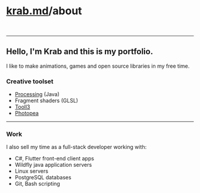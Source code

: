 # [krab.md](index.html)/about

<br>

---
## Hello, I'm Krab and this is my portfolio.

I like to make animations, games and open source libraries in my free time.

### Creative toolset

  - [Processing](https://processing.org/) (Java)
  - Fragment shaders (GLSL)
  - [Tooll3](http://tooll.io/)
  - [Photopea](https://www.photopea.com/)


---

### Work

I also sell my time as a full-stack developer working with:
- C#, Flutter front-end client apps
- Wildfly java application servers
- Linux servers
- PostgreSQL databases
- Git, Bash scripting